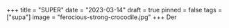 +++
title = "SUPER"
date = "2023-03-14"
draft = true
pinned = false
tags = ["supa"]
image = "ferocious-strong-crocodile.jpg"
+++
Der